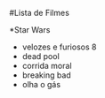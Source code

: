 #Lista de Filmes 

*Star Wars
* velozes e furiosos 8
* dead pool 
* corrida moral 
* breaking bad 
* olha o gás
